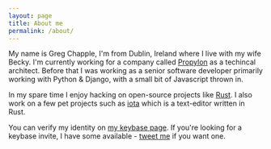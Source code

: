 ```yaml
---
layout: page
title: About me
permalink: /about/
---
```


My name is Greg Chapple, I'm from Dublin, Ireland where I live with my wife
Becky. I'm currently working for a company called
[Propylon](https://propylon.com) as a techincal architect. Before that I was
working as a senior software developer primarily working with Python & Django,
with a small bit of Javascript thrown in.

In my spare time I enjoy hacking on open-source projects like
[Rust](https://github.com/rust-lang/rust). I also work on a few pet projects
such as [iota](https://github.com/gchp/iota) which is a text-editor written
in Rust.

You can verify my identity on [my keybase page](https://keybase.io/gchp). If
you're looking for a keybase invite, I have some available - 
[tweet me](https://twitter.com/greg_chapple) if you want one.
